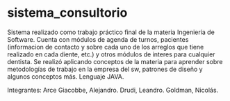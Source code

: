 # sistema_consultorio

Sistema realizado como trabajo práctico final de la materia Ingeniería de Software. Cuenta con módulos de agenda de turnos, pacientes (informacion de contacto y sobre cada uno de los arreglos que tiene realizado en cada diente, etc.) y otros módulos de interes para cualquier dentista.
Se realizó aplicando conceptos de la materia para aprender sobre metodologías de trabajo en la empresa del sw, patrones de diseño y algunos conceptos más. Lenguaje JAVA. 

Integrantes:
Arce Giacobbe, Alejandro.
Drudi, Leandro.
Goldman, Nicolás.
